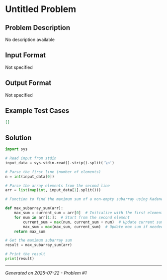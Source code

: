 # Untitled Problem

## Problem Description
No description available

## Input Format
Not specified

## Output Format
Not specified

## Example Test Cases
```json
[]
```

## Solution
```python
import sys

# Read input from stdin
input_data = sys.stdin.read().strip().split('\n')

# Parse the first line (number of elements)
n = int(input_data[0])

# Parse the array elements from the second line
arr = list(map(int, input_data[1].split()))

# Function to find the maximum sum of a non-empty subarray using Kadane's Algorithm

def max_subarray_sum(arr):
    max_sum = current_sum = arr[0]  # Initialize with the first element
    for num in arr[1:]:  # Start from the second element
        current_sum = max(num, current_sum + num)  # Update current sum
        max_sum = max(max_sum, current_sum)  # Update max sum if needed
    return max_sum

# Get the maximum subarray sum
result = max_subarray_sum(arr)

# Print the result
print(result)
```

---
*Generated on 2025-07-22 - Problem #1*